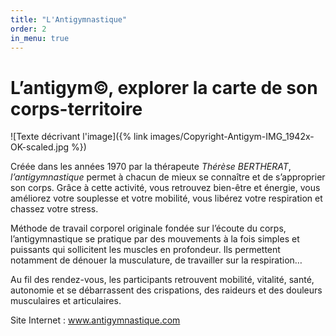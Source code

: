 ```yaml
---
title: "L'Antigymnastique"
order: 2
in_menu: true
---
```

# L’antigym©, explorer la carte de son corps-territoire

![Texte décrivant l'image]({% link images/Copyright-Antigym-IMG_1942x-OK-scaled.jpg %})

Créée dans les années 1970 par la thérapeute *Thérèse BERTHERAT*, *l’antigymnastique* permet à chacun de mieux se connaître et de s’approprier son corps. Grâce à cette activité, vous retrouvez bien-être et énergie, vous améliorez votre souplesse et votre mobilité, vous libérez votre respiration et chassez votre stress.

Méthode de travail corporel originale fondée sur l’écoute du corps, l’antigymnastique se pratique par des mouvements à la fois simples et puissants qui sollicitent les muscles en profondeur. Ils permettent notamment de dénouer la musculature, de travailler sur la respiration… 

Au fil des rendez-vous, les participants retrouvent mobilité, vitalité, santé, autonomie et se débarrassent des crispations, des raideurs et des douleurs musculaires et articulaires.

Site Internet : www.antigymnastique.com 